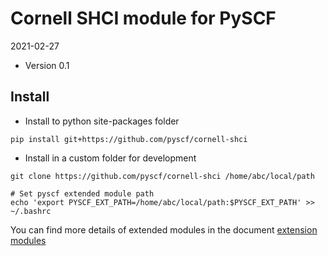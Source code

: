 Cornell SHCI module for PySCF
=============================

2021-02-27

* Version 0.1

Install
-------
* Install to python site-packages folder
```
pip install git+https://github.com/pyscf/cornell-shci
```

* Install in a custom folder for development
```
git clone https://github.com/pyscf/cornell-shci /home/abc/local/path

# Set pyscf extended module path
echo 'export PYSCF_EXT_PATH=/home/abc/local/path:$PYSCF_EXT_PATH' >> ~/.bashrc
```

You can find more details of extended modules in the document
[extension modules](http://pyscf.org/pyscf/install.html#extension-modules)
